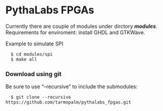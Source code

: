 # PythaLabs FPGAs
Currently there are couple of modules under dirctory ***modules***. 
Requirements for enviroment: install GHDL and GTKWave.

Example to simulate SPI
```    
  $ cd modules/spi
  $ make all
```

### Download using git
Be sure to use “–recursive” to include the submodules:
```    
  $ git clone --recursive https://github.com/tarmopalm/pythalabs_fpgas.git
```
